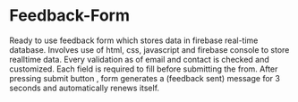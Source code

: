# Feedback-Form
Ready to use feedback form which stores data in firebase real-time database.
Involves use of html, css, javascript and firebase console to store realltime data.
Every validation as of email and contact is checked and customized.
Each field is required to fill before submitting the from.
After pressing submit button , form generates a (feedback sent) message for 3 seconds and automatically renews itself.


